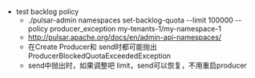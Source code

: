* test backlog policy                                                                                                                                                                                     
   * ./pulsar-admin namespaces set-backlog-quota --limit 100000 --policy producer_exception my-tenants-1/my-namespace-1                                                                                   
   * http://pulsar.apache.org/docs/en/admin-api-namespaces/                                                                                                                                                  
   *  在Create Producer和 send时都可能抛出ProducerBlockedQuotaExceededException                                                                                                                               
   *  send中抛出时，如果调整吧 limit，send可以恢复，不用重启producer
